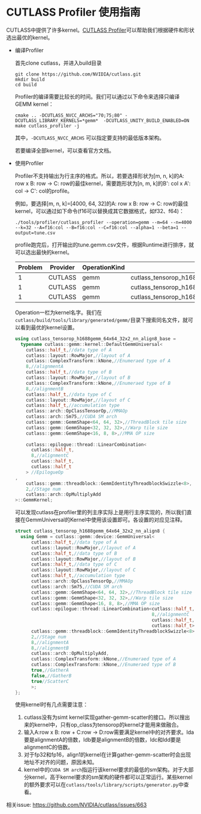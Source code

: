# CUTLASS Profiler 使用指南

CUTLASS中提供了许多kernel。[CUTLASS Profiler](https://github.com/NVIDIA/cutlass/blob/master/media/docs/profiler.md)可以帮助我们根据硬件和形状选出最优的kernel。

* 编译Profiler

  首先clone cutlass，并进入build目录
  
  ```shell
  git clone https://github.com/NVIDIA/cutlass.git
  mkdir build
  cd build
  ```
  
  
  
  Profiler的编译需要比较长的时间。我们可以通过以下命令来选择只编译GEMM kernel：
  
  ```shell
  cmake .. -DCUTLASS_NVCC_ARCHS="70;75;80" -DCUTLASS_LIBRARY_KERNELS=*gemm*  -DCUTLASS_UNITY_BUILD_ENABLED=ON 
  make cutlass_profiler -j
  ```
  
  其中，```-DCUTLASS_NVCC_ARCHS``` 可以指定要支持的最低版本架构。
  
  若要编译全部kernel，可以查看官方文档。
  
* 使用Profiler

  Profiler不支持输出为行主序的格式。所以，若要选择形状为[m, n, k]的A: row x B: row -> C: row的最佳kernel，需要跑形状为[n, m, k]的B': col x A': col -> C': col的profile。

  例如，要选择[m, n, k]=[4000, 64, 32]的A: row x B: row -> C: row的最佳kernel，可以通过如下命令(f16可以替换成其它数据格式，如f32、f64)：

  ```shell
  ./tools/profiler/cutlass_profiler --operation=gemm --m=64 --n=4000 --k=32 --A=f16:col --B=f16:col --C=f16:col --alpha=1 --beta=1 --output=tune.csv
  ```

  profile跑完后，打开输出的tune.gemm.csv文件，根据Runtime进行排序，就可以选出最快的kernel。

  | Problem | Provider | OperationKind | Operation                                        | Disposition | Status  | gemm_kind | split_k_mode | m    | n    | k    | A          | B          | C          | alpha | beta | split_k_slices | batch_count | op_class | accum | cta_m | cta_n | cta_k | stages | warps_m | warps_n | warps_k | inst_m | inst_n | inst_k | min_cc | max_cc | Bytes   | Flops    | Flops/Byte | Runtime    | GB/s    | GFLOPs  |
  | ------- | -------- | ------------- | ------------------------------------------------ | ----------- | ------- | --------- | ------------ | ---- | ---- | ---- | ---------- | ---------- | ---------- | ----- | ---- | -------------- | ----------- | -------- | ----- | ----- | ----- | ----- | ------ | ------- | ------- | ------- | ------ | ------ | ------ | ------ | ------ | ------- | -------- | ---------- | ---------- | ------- | ------- |
  | 1       | CUTLASS  | gemm          | cutlass_tensorop_h1688gemm_64x64_32x2_nn_align8  | passed      | success | universal | serial       | 64   | 4000 | 32   | f16:column | f16:column | f16:column | 1     | 1    | 1              | 1           | tensorop | f16   | 64    | 64    | 32    | 2      | 2       | 2       | 1       | 16     | 8      | 8      | 75     | 1024   | 1284096 | 16896000 | 13         | 0.0073728  | 162.205 | 2291.67 |
  | 1       | CUTLASS  | gemm          | cutlass_tensorop_h1688gemm_64x64_32x2_nn_align4  | passed      | success | universal | serial       | 64   | 4000 | 32   | f16:column | f16:column | f16:column | 1     | 1    | 1              | 1           | tensorop | f16   | 64    | 64    | 32    | 2      | 2       | 2       | 1       | 16     | 8      | 8      | 75     | 1024   | 1284096 | 16896000 | 13         | 0.00740256 | 161.553 | 2282.45 |
  | 1       | CUTLASS  | gemm          | cutlass_tensorop_h1688gemm_64x128_32x2_nn_align8 | passed      | success | universal | serial       | 64   | 4000 | 32   | f16:column | f16:column | f16:column | 1     | 1    | 1              | 1           | tensorop | f16   | 64    | 128   | 32    | 2      | 2       | 2       | 1       | 16     | 8      | 8      | 75     | 1024   | 1284096 | 16896000 | 13         | 0.00756736 | 158.035 | 2232.75 |
  
  Operation一栏为kernel名字。我们在```cutlass/build/tools/library/generated/gemm/```目录下搜索同名文件，就可以看到最优的kernel设置。
  
  ```c++
  using cutlass_tensorop_h1688gemm_64x64_32x2_nn_align8_base = 
    typename cutlass::gemm::kernel::DefaultGemmUniversal<
      cutlass::half_t,//data type of A 
      cutlass::layout::RowMajor,//layout of A
      cutlass::ComplexTransform::kNone,//Enumeraed type of A
      8,//alignmentA   
      cutlass::half_t,//data type of B
      cutlass::layout::RowMajor,//layout of B
      cutlass::ComplexTransform::kNone,//Enumeraed type of B
      8,//alignmentB  
      cutlass::half_t,//data type of C
      cutlass::layout::RowMajor,//layout of C
      cutlass::half_t,//accumulation type
      cutlass::arch::OpClassTensorOp,//MMAOp
      cutlass::arch::Sm75,//CUDA SM arch
      cutlass::gemm::GemmShape<64, 64, 32>,//ThreadBlock tile size
      cutlass::gemm::GemmShape<32, 32, 32>,//Warp tile size
      cutlass::gemm::GemmShape<16, 8, 8>,//MMA OP size
      
      cutlass::epilogue::thread::LinearCombination<
        cutlass::half_t,
        8,//alignmentC
        cutlass::half_t,
        cutlass::half_t
      > //EpilogueOp
  ,
      cutlass::gemm::threadblock::GemmIdentityThreadblockSwizzle<8>,
      2,//Stage num
      cutlass::arch::OpMultiplyAdd
  >::GemmKernel;
  ```
  
  可以发现cutlass在profiler里的列主序实际上是用行主序实现的，所以我们直接在GemmUniversal的Kernel中使用该设置即可。各设置的对应见注释。
  
  ```c++
  struct cutlass_tensorop_h1688gemm_64x64_32x2_nn_align8 {
    using Gemm = cutlass::gemm::device::GemmUniversal<
        cutlass::half_t,//data type of A
        cutlass::layout::RowMajor,//layout of A
        cutlass::half_t,//data type of B
        cutlass::layout::RowMajor,//layout of B
        cutlass::half_t,//data type of C
        cutlass::layout::RowMajor,//layout of C
        cutlass::half_t,//accumulation type
        cutlass::arch::OpClassTensorOp,//MMAOp
        cutlass::arch::Sm75,//CUDA SM arch
        cutlass::gemm::GemmShape<64, 64, 32>,//ThreadBlock tile size
        cutlass::gemm::GemmShape<32, 32, 32>,//Warp tile size
        cutlass::gemm::GemmShape<16, 8, 8>,//MMA OP size
        cutlass::epilogue::thread::LinearCombination<cutlass::half_t,
                                                     8,//alignmentC
                                                     cutlass::half_t,
                                                     cutlass::half_t>,//EpilogueOp
        cutlass::gemm::threadblock::GemmIdentityThreadblockSwizzle<8>,
        2,//Stage num
        8,//alignmentA
        8,//alignmentB
        cutlass::arch::OpMultiplyAdd,
        cutlass::ComplexTransform::kNone,//Enumeraed type of A
        cutlass::ComplexTransform::kNone,//Enumeraed type of B
        true,//GatherA
        false,//GatherB
        true//ScatterC
        >;
  };
  ```
  
  使用kernel时有几点需要注意：
  
  1. cutlass没有为simt kernel实现gather-gemm-scatter的接口。所以搜出来的kernel中，只有op_class为tensorop的kernel才能用来做融合。
  2. 输入A:row x B: row + C:row -> D:row需要满足kernel中的对齐要求。lda要是alignmentA的倍数，ldb要是alignmentB的倍数，ldc和ldd要是alignmentC的倍数。
  3. 对于fp32和fp16，align1的kernel在计算gather-gemm-scatter时会出现地址不对齐的问题，原因未知。
  4. kernel中的```CUDA SM arch```指运行该kernel要求的最低的sm架构。对于大部分kernel，高于kernel要求的sm架构的硬件都可以正常运行。某些kernel的额外要求可以在```cutlass/tools/library/scripts/generator.py```中查看。

相关issue: https://github.com/NVIDIA/cutlass/issues/663
